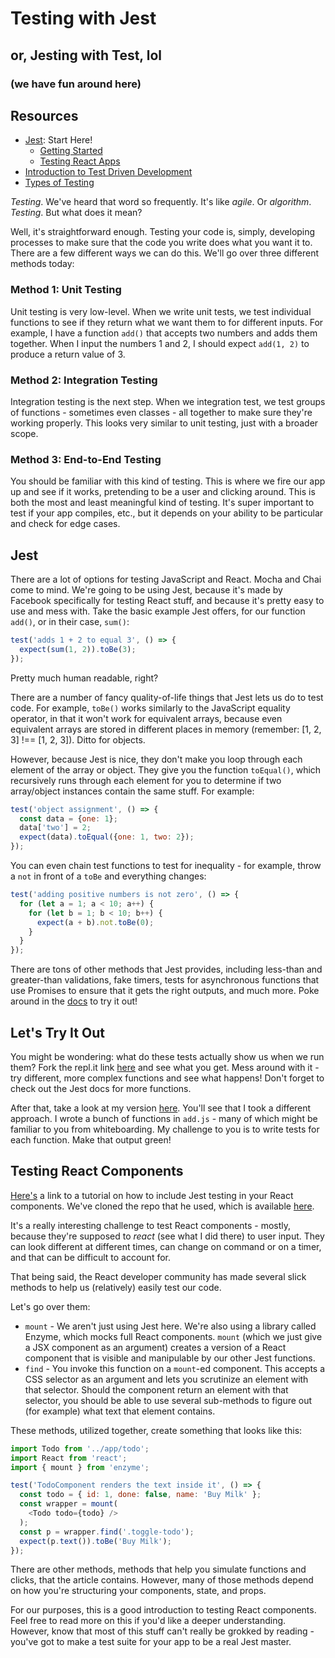 # Testing with Jest
## or, Jesting with Test, lol
### (we have fun around here)

## Resources
* [Jest](https://facebook.github.io/jest/en/): Start Here!
  - [Getting Started](https://facebook.github.io/jest/docs/en/getting-started.html)
  - [Testing React Apps](https://facebook.github.io/jest/docs/en/tutorial-react.html)
* [Introduction to Test Driven Development](http://agiledata.org/essays/tdd.html)
* [Types of Testing](https://www.atlassian.com/continuous-delivery/different-types-of-software-testing)

*Testing*. We've heard that word so frequently. It's like *agile*. Or *algorithm*. *Testing*. But what does it mean?

Well, it's straightforward enough. Testing your code is, simply, developing processes to make sure that the code you write does what you want it to. There are a few different ways we can do this. We'll go over three different methods today:

### Method 1: Unit Testing

Unit testing is very low-level. When we write unit tests, we test individual functions to see if they return what we want them to for different inputs. For example, I have a function `add()` that accepts two numbers and adds them together. When I input the numbers 1 and 2, I should expect `add(1, 2)` to produce a return value of 3.

### Method 2: Integration Testing

Integration testing is the next step. When we integration test, we test groups of functions - sometimes even classes - all together to make sure they're working properly. This looks very similar to unit testing, just with a broader scope.

### Method 3: End-to-End Testing

You should be familiar with this kind of testing. This is where we fire our app up and see if it works, pretending to be a user and clicking around. This is both the most and least meaningful kind of testing. It's super important to test if your app compiles, etc., but it depends on your ability to be particular and check for edge cases.

## Jest

There are a lot of options for testing JavaScript and React. Mocha and Chai come to mind. We're going to be using Jest, because it's made by Facebook specifically for testing React stuff, and because it's pretty easy to use and mess with. Take the basic example Jest offers, for our function `add()`, or in their case, `sum()`:

```js
test('adds 1 + 2 to equal 3', () => {
  expect(sum(1, 2)).toBe(3);
});
```

Pretty much human readable, right?

There are a number of fancy quality-of-life things that Jest lets us do to test code. For example, `toBe()` works similarly to the JavaScript equality operator, in that it won't work for equivalent arrays, because even equivalent arrays are stored in different places in memory (remember: [1, 2, 3] !== [1, 2, 3]). Ditto for objects.

However, because Jest is nice, they don't make you loop through each element of the array or object. They give you the function `toEqual()`, which recursively runs through each element for you to determine if two array/object instances contain the same stuff. For example:

```js
test('object assignment', () => {
  const data = {one: 1};
  data['two'] = 2;
  expect(data).toEqual({one: 1, two: 2});
});
```

You can even chain test functions to test for inequality - for example, throw a `not` in front of a `toBe` and everything changes:

```js
test('adding positive numbers is not zero', () => {
  for (let a = 1; a < 10; a++) {
    for (let b = 1; b < 10; b++) {
      expect(a + b).not.toBe(0);
    }
  }
});
```

There are tons of other methods that Jest provides, including less-than and greater-than validations, fake timers, tests for asynchronous functions that use Promises to ensure that it gets the right outputs, and much more. Poke around in the [docs](https://facebook.github.io/jest/docs/en/getting-started.html) to try it out!

## Let's Try It Out

You might be wondering: what do these tests actually show us when we run them? Fork the repl.it link [here](https://repl.it/@amasad/try-jest) and see what you get. Mess around with it - try different, more complex functions and see what happens! Don't forget to check out the Jest docs for more functions.

After that, take a look at my version [here](https://repl.it/@reedo/try-jest). You'll see that I took a different approach. I wrote a bunch of functions in `add.js` - many of which might be familiar to you from whiteboarding. My challenge to you is to write tests for each function. Make that output green!

## Testing React Components

[Here's](https://www.sitepoint.com/test-react-components-jest/) a link to a tutorial on how to include Jest testing in your React components. We've cloned the repo that he used, which is available [here](./testing-react-with-jest/).

It's a really interesting challenge to test React components - mostly, because they're supposed to *react* (see what I did there) to user input. They can look different at different times, can change on command or on a timer, and that can be difficult to account for.

That being said, the React developer community has made several slick methods to help us (relatively) easily test our code.

Let's go over them:

* `mount` - We aren't just using Jest here. We're also using a library called Enzyme, which mocks full React components. `mount` (which we just give a JSX component as an argument) creates a version of a React component that is visible and manipulable by our other Jest functions.
* `find` - You invoke this function on a `mount`-ed component. This accepts a CSS selector as an argument and lets you scrutinize an element with that selector. Should the component return an element with that selector, you should be able to use several sub-methods to figure out (for example) what text that element contains.

These methods, utilized together, create something that looks like this:

```js
import Todo from '../app/todo';
import React from 'react';
import { mount } from 'enzyme';

test('TodoComponent renders the text inside it', () => {
  const todo = { id: 1, done: false, name: 'Buy Milk' };
  const wrapper = mount(
    <Todo todo={todo} />
  );
  const p = wrapper.find('.toggle-todo');
  expect(p.text()).toBe('Buy Milk');
});
```

There are other methods, methods that help you simulate functions and clicks, that the article contains. However, many of those methods depend on how you're structuring your components, state, and props.

For our purposes, this is a good introduction to testing React components. Feel free to read more on this if you'd like a deeper understanding. However, know that most of this stuff can't really be grokked by reading - you've got to make a test suite for your app to be a real Jest master.
